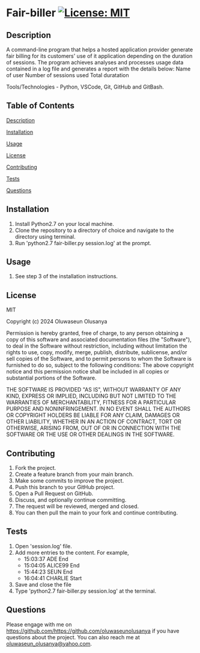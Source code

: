 # Fair-biller                         [![License: MIT](https://img.shields.io/badge/License-MIT-yellow.svg)](https://opensource.org/licenses/MIT)

## Description                       
A command-line program that helps a hosted application provider generate fair billing for its customers' use of it application depending on the duration of sessions.
The program achieves analyses and processes usage data contained in a log file and generates a report with the details below:
    Name of user
    Number of sessions used
    Total duratation

Tools/Technologies - Python, VSCode, Git, GitHub and GitBash.


## Table of Contents 
[Description](#description)

[Installation](#installation)

[Usage](#usage)

[License](#license)

[Contributing](#contributing)

[Tests](#tests)
 
[Questions](#questions)

## Installation 
1. Install Python2.7 on your local machine.
2. Clone the repository to a directory of choice and navigate to the directory using terminal.
3. Run 'python2.7 fair-biller.py session.log' at the prompt. 

## Usage
1. See step 3 of the installation instructions. 

## License 
MIT

Copyright (c) 2024 Oluwaseun Olusanya
    
Permission is hereby granted, free of charge, to any person obtaining a copy of this software and associated documentation files (the "Software"), to deal in the Software without restriction, including without limitation the rights to use, copy, modify, merge, publish, distribute, sublicense, and/or sell copies of the Software, and to permit persons to whom the Software is furnished to do so, subject to the following conditions:
The above copyright notice and this permission notice shall be included in all copies or substantial portions of the Software.
    
THE SOFTWARE IS PROVIDED "AS IS", WITHOUT WARRANTY OF ANY KIND, EXPRESS OR IMPLIED, INCLUDING BUT NOT LIMITED TO THE WARRANTIES OF MERCHANTABILITY, FITNESS FOR A PARTICULAR PURPOSE AND NONINFRINGEMENT. IN NO EVENT SHALL THE AUTHORS OR COPYRIGHT HOLDERS BE LIABLE FOR ANY CLAIM, DAMAGES OR OTHER LIABILITY, WHETHER IN AN ACTION OF CONTRACT, TORT OR OTHERWISE, ARISING FROM, OUT OF OR IN CONNECTION WITH THE SOFTWARE OR THE USE OR OTHER DEALINGS IN THE SOFTWARE.

## Contributing 
1. Fork the project.
2. Create a feature branch from your main branch.
3. Make some commits to improve the project.
4. Push this branch to your GitHub project.
5. Open a Pull Request on GitHub.
6. Discuss, and optionally continue committing.
7. The request will be reviewed, merged and closed.
8. You can then pull the main to your fork and continue contributing.

## Tests
1. Open 'session.log' file.
2. Add more entries to the content. For example,
   - 15:03:37 ADE End
   - 15:04:05 ALICE99 End
   - 15:44:23 SEUN End
   - 16:04:41 CHARLIE Start
3. Save and close the file
4. Type 'python2.7 fair-biller.py session.log' at the terminal.

## Questions
Please engage with me on https://github.com/https://github.com/oluwaseunolusanya if you have questions about the project. You can also reach me at oluwaseun_olusanya@yahoo.com.
